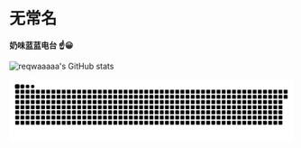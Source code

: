 # 无常名

**奶味蓝蓝电台  :point_up::grinning:**

![reqwaaaaa's GitHub stats](https://github-readme-stats.vercel.app/api?username=reqwaaaaa&hide_title=false&hide_border=true&show_icons=true&include_all_commits=true&line_height=21&bg_color=0,EC6C6C,FFD479,FFFC79,73FA79&cache_seconds=3600)

![](https://raw.githubusercontent.com/reqwaaaaa/reqwaaaaa/output/github-contribution-grid-snake.svg)

